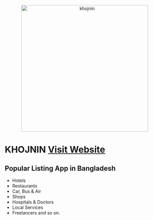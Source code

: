 <p align="center">
  <a href="https://khojnin.com/">
    <img
      alt="khojnin"
      src="https://i.ibb.co/1GSLGyH/logo.png"
      width="400"
    />
  </a>
</p>

# KHOJNIN [Visit Website](https://khojnin.com)
## Popular Listing App in Bangladesh
- Hotels
- Restaurants
- Car, Bus & Air
- Shops
- Hospitals & Doctors
- Local Services
- Freelancers and so on.
